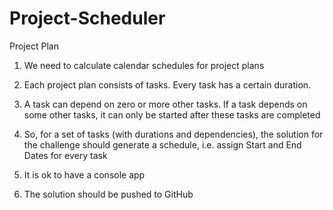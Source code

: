 # Project-Scheduler

Project Plan
1. We need to calculate calendar schedules for project plans

2. Each project plan consists of tasks. Every task has a certain duration.

3. A task can depend on zero or more other tasks. If a task depends on some other tasks, it can only be started after these tasks are completed

4. So, for a set of tasks (with durations and dependencies), the solution for the challenge should generate a schedule, i.e. assign Start and End Dates for every task

5. It is ok to have a console app

6. The solution should be pushed to GitHub